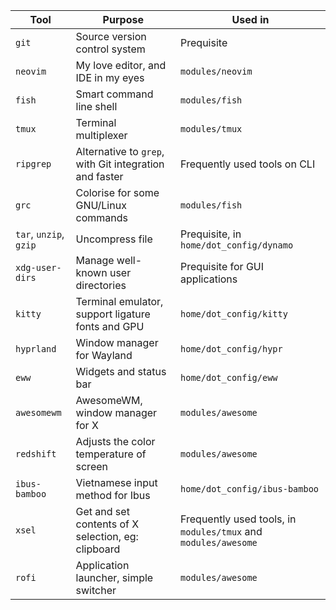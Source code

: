 | Tool                   | Purpose                                                | Used in                                                        |
|------------------------|--------------------------------------------------------|----------------------------------------------------------------|
| `git`                  | Source version control system                          | Prequisite                                                     |
| `neovim`               | My love editor, and IDE in my eyes                     | `modules/neovim`                                               |
| `fish`                 | Smart command line shell                               | `modules/fish`                                                 |
| `tmux`                 | Terminal multiplexer                                   | `modules/tmux`                                                 |
| `ripgrep`              | Alternative to `grep`, with Git integration and faster | Frequently used tools on CLI                                   |
| `grc`                  | Colorise for some GNU/Linux commands                   | `modules/fish`                                                 |
| `tar`, `unzip`, `gzip` | Uncompress file                                        | Prequisite, in `home/dot_config/dynamo`                        |
| `xdg-user-dirs`        | Manage well-known user directories                     | Prequisite for GUI applications                                |
| `kitty`                | Terminal emulator, support ligature fonts and GPU      | `home/dot_config/kitty`                                        |
| `hyprland`             | Window manager for Wayland                             | `home/dot_config/hypr`                                         |
| `eww`                  | Widgets and status bar                                 | `home/dot_config/eww`                                          |
| `awesomewm`            | AwesomeWM, window manager for X                        | `modules/awesome`                                              |
| `redshift`             | Adjusts the color temperature of screen                | `modules/awesome`                                              |
| `ibus-bamboo`          | Vietnamese input method for Ibus                       | `home/dot_config/ibus-bamboo`                                  |
| `xsel`                 | Get and set contents of X selection, eg: clipboard     | Frequently used tools, in `modules/tmux` and `modules/awesome` |
| `rofi`                 | Application launcher, simple switcher                  | `modules/awesome`                                              |
